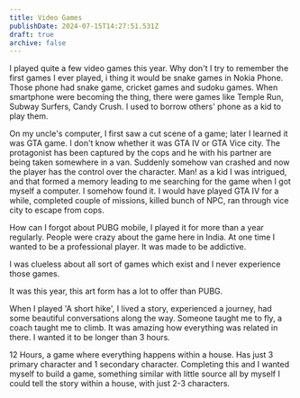 ```yaml
---
title: Video Games
publishDate: 2024-07-15T14:27:51.531Z
draft: true
archive: false
---
```


I played quite a few video games this year. Why don't I try to remember the first games I ever played, i thing it would be snake games in Nokia Phone. Those phone had snake game, cricket games and sudoku games. When smartphone were becoming the thing, there were games like Temple Run, Subway Surfers, Candy Crush. I used to borrow others' phone as a kid to play them. 

On my uncle's computer, I first saw a cut scene of a game; later I learned it was GTA game. I don't know whether it was GTA IV or GTA Vice city. The protagonist has been captured by the cops and he with his partner are being taken somewhere in a van. Suddenly somehow van crashed and now the player has the control over the character. Man! as a kid I was intrigued, and that formed a memory leading to me searching for the game when I got myself a computer. I somehow found it. I would have played GTA IV for a while, completed couple of missions, killed bunch of NPC, ran through vice city to escape from cops. 

How can I forgot about PUBG mobile, I played it for more than a year regularly. People were crazy about the game here in India. At one time I wanted to be a professional player. It was made to be addictive. 

I was clueless about all sort of games which exist and I never experience those games. 

It was this year, this art form has a lot to offer than PUBG. 

When I played 'A short hike', I lived a story, experienced a journey, had some beautiful conversations along the way. Someone taught me to fly, a coach taught me to climb. It was amazing how everything was related in there. I wanted it to be longer than 3 hours. 

12 Hours, a game where everything happens within a house. Has just 3 primary character and 1 secondary character. Completing this and I wanted myself to build a game, something similar with little source all by myself I could tell the story within a house, with just 2-3 characters. 
